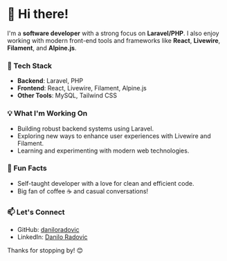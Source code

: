 # 👋 Hi there!

I'm a **software developer** with a strong focus on **Laravel/PHP**. I also enjoy working with modern front-end tools and frameworks like **React**, **Livewire**, **Filament**, and **Alpine.js**.  

### 🔧 Tech Stack
- **Backend**: Laravel, PHP  
- **Frontend**: React, Livewire, Filament, Alpine.js  
- **Other Tools**: MySQL, Tailwind CSS  

### 💡 What I'm Working On
- Building robust backend systems using Laravel.  
- Exploring new ways to enhance user experiences with Livewire and Filament.  
- Learning and experimenting with modern web technologies.

### 🌟 Fun Facts
- Self-taught developer with a love for clean and efficient code.  
- Big fan of coffee ☕ and casual conversations!  

### 📫 Let's Connect
- GitHub: [daniloradovic](https://github.com/daniloradovic)
- LinkedIn: [Danilo Radovic](https://www.linkedin.com/in/danilo-radović-51b1b155)

Thanks for stopping by! 😊
